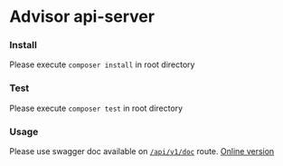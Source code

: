 # Advisor api-server
### Install
Please execute `composer install` in root directory
### Test
Please execute `composer test` in root directory
### Usage
Please use swagger doc available on [`/api/v1/doc`](resources/Swagger/swagger.json) route. [Online version](https://app.swaggerhub.com/apis-docs/apacheborys/advisor-manager/1.0.0)
